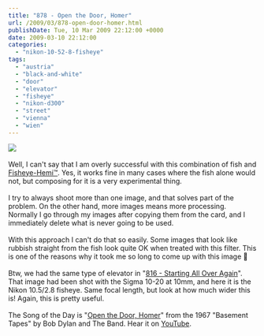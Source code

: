 ```yaml
---
title: "878 - Open the Door, Homer"
url: /2009/03/878-open-door-homer.html
publishDate: Tue, 10 Mar 2009 22:12:00 +0000
date: 2009-03-10 22:12:00
categories: 
  - "nikon-10-52-8-fisheye"
tags: 
  - "austria"
  - "black-and-white"
  - "door"
  - "elevator"
  - "fisheye"
  - "nikon-d300"
  - "street"
  - "vienna"
  - "wien"
---
```

<a href="https://d25zfm9zpd7gm5.cloudfront.net/1200x1200/2009/20090309_084750_02_ps.jpg" target="_blank"><img src="https://d25zfm9zpd7gm5.cloudfront.net/0600x0600/2009/20090309_084750_02_ps.jpg"/></a><br/><br/>Well, I can't say that I am overly successful with this combination of fish and <a href="http://www.imagetrendsinc.com/products/prodpage_hemi.asp" target="_blank">Fisheye-Hemi™</a>. Yes, it works fine in many cases where the fish alone would not, but composing for it is a very experimental thing.<br/><br/>I try to always shoot more than one image, and that solves part of the problem. On the other hand, more images means more processing. Normally I go through my images after copying them from the card, and I immediately delete what is never going to be used.<br/><br/> With this approach I can't do that so easily. Some images that look like rubbish straight from the fish look quite OK when treated with this filter. This is one of the reasons why it took me so long to come up with this image 🙂<br/><br/>Btw, we had the same type of elevator in "<a href="/2009/01/816-starting-all-over-again.html" target="_blank">816 - Starting All Over Again</a>". That image had been shot with the Sigma 10-20 at 10mm, and here it is the Nikon 10.5/2.8 fisheye. Same focal length, but look at how much wider this is! Again, this is pretty useful.<br/><br/>The Song of the Day is "<a href="http://www.lyricsmode.com/lyrics/r/robyn_hitchcock/open_the_door_homer.html" target="_blank">Open the Door, Homer</a>" from the 1967 "Basement Tapes" by Bob Dylan and The Band. Hear it on <a href="http://www.youtube.com/watch?v=rH52kolenoU" target="_blank">YouTube</a>.

